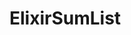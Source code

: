 # ElixirSumList

<!-- TODO: Create a Basic Elixir Function to Sum a List of Numbers in lib/elixir_sum_list.ex -->

